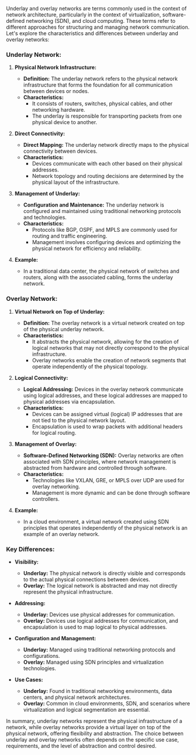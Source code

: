 Underlay and overlay networks are terms commonly used in the context of network architecture, particularly in the context of virtualization, software-defined networking (SDN), and cloud computing. These terms refer to different approaches for structuring and managing network communication. Let's explore the characteristics and differences between underlay and overlay networks:

### Underlay Network:

1. **Physical Network Infrastructure:**
   - **Definition:** The underlay network refers to the physical network infrastructure that forms the foundation for all communication between devices or nodes.
   - **Characteristics:**
     - It consists of routers, switches, physical cables, and other networking hardware.
     - The underlay is responsible for transporting packets from one physical device to another.

2. **Direct Connectivity:**
   - **Direct Mapping:** The underlay network directly maps to the physical connectivity between devices.
   - **Characteristics:**
     - Devices communicate with each other based on their physical addresses.
     - Network topology and routing decisions are determined by the physical layout of the infrastructure.

3. **Management of Underlay:**
   - **Configuration and Maintenance:** The underlay network is configured and maintained using traditional networking protocols and technologies.
   - **Characteristics:**
     - Protocols like BGP, OSPF, and MPLS are commonly used for routing and traffic engineering.
     - Management involves configuring devices and optimizing the physical network for efficiency and reliability.

4. **Example:**
   - In a traditional data center, the physical network of switches and routers, along with the associated cabling, forms the underlay network.

### Overlay Network:

1. **Virtual Network on Top of Underlay:**
   - **Definition:** The overlay network is a virtual network created on top of the physical underlay network.
   - **Characteristics:**
     - It abstracts the physical network, allowing for the creation of logical networks that may not directly correspond to the physical infrastructure.
     - Overlay networks enable the creation of network segments that operate independently of the physical topology.

2. **Logical Connectivity:**
   - **Logical Addressing:** Devices in the overlay network communicate using logical addresses, and these logical addresses are mapped to physical addresses via encapsulation.
   - **Characteristics:**
     - Devices can be assigned virtual (logical) IP addresses that are not tied to the physical network layout.
     - Encapsulation is used to wrap packets with additional headers for logical routing.

3. **Management of Overlay:**
   - **Software-Defined Networking (SDN):** Overlay networks are often associated with SDN principles, where network management is abstracted from hardware and controlled through software.
   - **Characteristics:**
     - Technologies like VXLAN, GRE, or MPLS over UDP are used for overlay networking.
     - Management is more dynamic and can be done through software controllers.

4. **Example:**
   - In a cloud environment, a virtual network created using SDN principles that operates independently of the physical network is an example of an overlay network.

### Key Differences:

- **Visibility:**
  - **Underlay:** The physical network is directly visible and corresponds to the actual physical connections between devices.
  - **Overlay:** The logical network is abstracted and may not directly represent the physical infrastructure.

- **Addressing:**
  - **Underlay:** Devices use physical addresses for communication.
  - **Overlay:** Devices use logical addresses for communication, and encapsulation is used to map logical to physical addresses.

- **Configuration and Management:**
  - **Underlay:** Managed using traditional networking protocols and configurations.
  - **Overlay:** Managed using SDN principles and virtualization technologies.

- **Use Cases:**
  - **Underlay:** Found in traditional networking environments, data centers, and physical network architectures.
  - **Overlay:** Common in cloud environments, SDN, and scenarios where virtualization and logical segmentation are essential.

In summary, underlay networks represent the physical infrastructure of a network, while overlay networks provide a virtual layer on top of the physical network, offering flexibility and abstraction. The choice between underlay and overlay networks often depends on the specific use case, requirements, and the level of abstraction and control desired.
